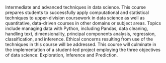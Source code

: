 Intermediate and advanced techniques in data science. This course prepares students to successfully apply computational and statistical techniques to upper-division coursework in data science as well as quantitative, data-driven courses in other domains or subject areas. Topics include managing data with Python, including Pandas, data cleaning, handling text, dimensionality, principal components analysis, regression, classification, and inference. Ethical concerns resulting from use of the techniques in this course will be addressed. This course will culminate in the implementation of a student-led project employing the three objectives of data science: Exploration, Inference and Prediction.
